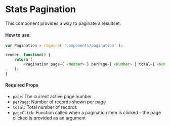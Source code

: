 Stats Pagination
================
This component provides a way to paginate a resultset.

#### How to use:

```js
var Pagination = require( 'components/pagination' );

render: function() {
    return (
		<Pagination page={ <Number> } perPage={ <Number> } total={ <Number> } pageClick={ <Function> } />;	
    );
}
```

#### Required Props

* `page`: The current active page number
* `perPage`: Number of records shown per page
* `total`: Total number of records
* `pageClick`: Function called when a pagination item is clicked - the page clicked is provided as an argument
